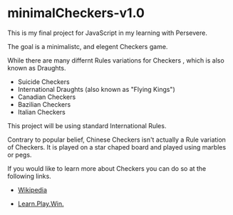 # minimalCheckers-v1.0
This is my final project for JavaScript in my learning with Persevere.

The goal is a minimalistc, and elegent Checkers game.

While there are many differnt Rules variations for Checkers , which is also known as Draughts.

- Suicide Checkers
- International Draughts (also known as "Flying Kings")
- Canadian Checkers
- Bazilian Checkers
- Italian Checkers

This project will be using standard International Rules.

Contrary to popular belief, Chinese Checkers isn't actually a Rule variation of Checkers. It is played on a star chaped board and played using marbles or pegs.

If you would like to learn more about Checkers you can do so at the following links.

- [Wikipedia](https://en.wikipedia.org/wiki/Checkers)

- [Learn.Play.Win.](https://learnplaywin.net/checkers-rules-variations/)
